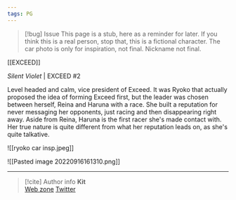 ```yaml
---
tags: PG
---
```

> [!bug] Issue
> This page is a stub, here as a reminder for later. If you think this is a real person, stop that, this is a fictional character. The car photo is only for inspiration, not final. Nickname not final.

[[EXCEED]]

*Silent Violet* | EXCEED #2

Level headed and calm, vice president of Exceed. It was Ryoko that actually proposed the idea of forming Exceed first, but the leader was chosen between herself, Reina and Haruna with a race. She built a reputation for never messaging her opponents, just racing and then disappearing right away. Aside from Reina, Haruna is the first racer she's made contact with. Her true nature is quite different from what her reputation leads on, as she's quite talkative.

![[ryoko car insp.jpeg]]

![[Pasted image 20220916161310.png]]

-----
> [!cite] Author info
> **Kit**\
> [Web zone](https://kitabe.link) [Twitter](https://twitter.com/Kerosyn_)